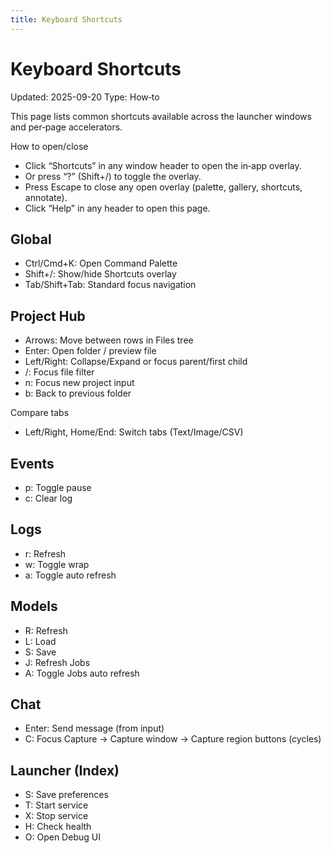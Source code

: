 ```yaml
---
title: Keyboard Shortcuts
---
```


# Keyboard Shortcuts

Updated: 2025-09-20
Type: How‑to

This page lists common shortcuts available across the launcher windows and per‑page accelerators.

How to open/close
- Click “Shortcuts” in any window header to open the in‑app overlay.
- Or press “?” (Shift+/) to toggle the overlay.
- Press Escape to close any open overlay (palette, gallery, shortcuts, annotate).
- Click “Help” in any header to open this page.

## Global

- Ctrl/Cmd+K: Open Command Palette
- Shift+/: Show/hide Shortcuts overlay
- Tab/Shift+Tab: Standard focus navigation

## Project Hub

- Arrows: Move between rows in Files tree
- Enter: Open folder / preview file
- Left/Right: Collapse/Expand or focus parent/first child
- /: Focus file filter
- n: Focus new project input
- b: Back to previous folder

Compare tabs
- Left/Right, Home/End: Switch tabs (Text/Image/CSV)

## Events

- p: Toggle pause
- c: Clear log

## Logs

- r: Refresh
- w: Toggle wrap
- a: Toggle auto refresh

## Models

- R: Refresh
- L: Load
- S: Save
- J: Refresh Jobs
- A: Toggle Jobs auto refresh

## Chat

- Enter: Send message (from input)
- C: Focus Capture → Capture window → Capture region buttons (cycles)

## Launcher (Index)

- S: Save preferences
- T: Start service
- X: Stop service
- H: Check health
- O: Open Debug UI
